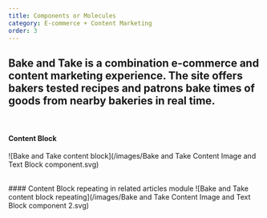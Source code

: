 ```yaml
---
title: Components or Molecules
category: E-commerce + Content Marketing
order: 3
---
```

## Bake and Take is a combination e-commerce and content marketing experience. The site offers bakers tested recipes and patrons bake times of goods from nearby bakeries in real time.
<br>

#### Content Block
![Bake and Take content block](/images/Bake and Take Content Image and Text Block component.svg)

<br>
#### Content Block repeating in related articles module
![Bake and Take content block repeating](/images/Bake and Take Content Image and Text Block component 2.svg)
